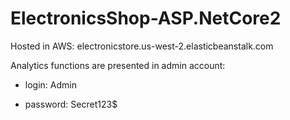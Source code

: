 # ElectronicsShop-ASP.NetCore2

Hosted in AWS: electronicstore.us-west-2.elasticbeanstalk.com

Analytics functions are presented in admin account:

- login: Admin

- password: Secret123$
